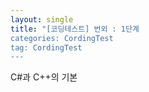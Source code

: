 ```yaml
---
layout: single
title: "[코딩테스트] 번외 : 1단계
categories: CordingTest
tag: CordingTest
---
```


C#과 C++의 기본